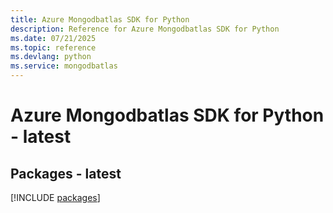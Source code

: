 ```yaml
---
title: Azure Mongodbatlas SDK for Python
description: Reference for Azure Mongodbatlas SDK for Python
ms.date: 07/21/2025
ms.topic: reference
ms.devlang: python
ms.service: mongodbatlas
---
```

# Azure Mongodbatlas SDK for Python - latest
## Packages - latest
[!INCLUDE [packages](mongodbatlas-index.md)]